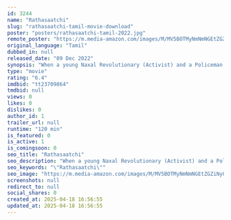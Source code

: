 ```yaml
---
id: 3244
name: "Rathasaatchi"
slug: "rathasaatchi-tamil-movie-download"
poster: "posters/rathasaatchi-tamil-2022.jpg"
remote_poster: "https://m.media-amazon.com/images/M/MV5BOTMyNmNmNGEtZGZiNy00YjQzLTk3OTItODE2NWZhZjZlZjJjXkEyXkFqcGdeQXVyMTQ3NDMyMzc0._V1_SX300.jpg"
original_language: "Tamil"
dubbed_in: null
released_date: "09 Dec 2022"
synopsis: "When a young Naxal Revolutionary (Activist) and a Policeman, from contrasting walks of life, meet at a point, it creates an extraordinary moment. An important question is being asked, which turnarounds the whole perspective."
type: "movie"
rating: "6.4"
imdbid: "tt23709864"
tmdbid: null
views: 0
likes: 0
dislikes: 0
author_id: 1
trailer_url: null
runtime: "120 min"
is_featured: 0
is_active: 1
is_comingsoon: 0
seo_title: "Rathasaatchi"
seo_description: "When a young Naxal Revolutionary (Activist) and a Policeman, from contrasting walks of life, meet at a point, it creates an extraordinary moment. An important question is being asked, which turnarounds the whole perspective."
seo_keywords: "\"Rathasaatchi\""
seo_image: "https://m.media-amazon.com/images/M/MV5BOTMyNmNmNGEtZGZiNy00YjQzLTk3OTItODE2NWZhZjZlZjJjXkEyXkFqcGdeQXVyMTQ3NDMyMzc0._V1_SX300.jpg"
screenshots: null
redirect_to: null
social_shares: 0
created_at: 2025-04-18 16:56:55
updated_at: 2025-04-18 16:56:55
---
```


